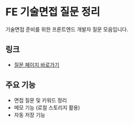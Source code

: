# FE 기술면접 질문 정리

기술면접 준비를 위한 프론트엔드 개발자 질문 모음입니다.

## 링크
- [질문 페이지 바로가기](https://yhzion.github.io/fe-interview-qna)

## 주요 기능
- 면접 질문 및 키워드 정리
- 메모 기능 (로컬 스토리지 활용)
- 자동 저장 기능
